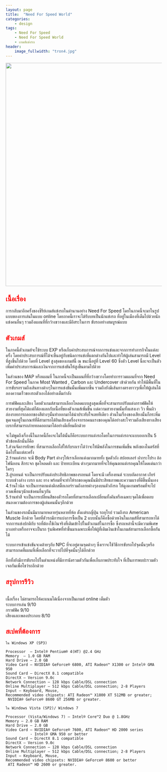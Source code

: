 ```yaml
---
layout: page
title:  "Need For Speed World"
categories:
    - design
tags:
    - Need For Speed
    - Need For Speed World
    - เกมส์แข่งรถ
header:
    image_fullwidth: "tron4.jpg"
---
```


<img src="{{ site.url }}/images/nfsw005.jpg" width="1280" height="720">

## <font color="red">เนื้อเรื่อง</font>

การกลับมาอีกครั้งของซีรีย์เกมส์แข่งรถในตำนานอย่าง Need For Speed โดยในภาคนี้จะมาในรูปแบบของการเล่นในแบบ online โดยภาคนี้เราจะได้รับบทเป็นนักแข่งรถ ที่อยู่ในเมืองที่เต็มไปด้วยนักแข่งคนอื่นๆ รวมถึงแผนที่ที่กว้างขวางและมีอิสระในการ ขับรถอย่างสมบูรณ์แบบ

## <font color="red">ตัวเกมส์</font>

ในภาคนี้ตัวเกมส์จะใช้ระบบ EXP หรือเก็บค่าประสบการณ์จากการแข่งและจากการทำภารกิจในแต่ละครั้ง โดยค่าประสบการณ์ที่ได้จะขึ้นอยู่กับชนิดการแข่งที่แตกต่างกันไปและทำให้ผู้เล่นสามารถมี Level ที่สูงขึ้นไปด้วย โดยที่ Level สูงสุดของเกมส์นี้ ณ ขนะนี้อยู่ที่ Level 60 ซึ่งตัว Level นี้ละจะเป็นตัวเพิ่มค่าประสบการณ์และเงินจากการแข่งขันให้สูงขึ้นตามไปด้วย

ในส่วนของ MAP หรือแผนที่  ในภาคนี้จะเป็นแผนที่ที่กว้างขวางโดยทำการรวมแผนที่จาก Need For Speed ในภาค Most Wanted , Carbon และ Undercover เข้าด้วยกัน ทำให้มีพื้นที่ในการขับรถรวมถึงเส้นทางต่างๆในการแข่งขันนั้นเพิ่มมากขึ้น รวมถึงยังมีเส้นทางตรงยาวๆเพื่อให้ผู้เล่นได้ลองความเร็วของรถตัวเองได้อย่างเต็มกำลัง

การฟฟิคและเสียง   โดยตัวเกมส์สามารถเลือกโหลดแบบสูงสุดเพื่อที่จะสามารถปรับแต่งกราฟฟิคให้สวยงามที่สุดได้เเต่ก็ต้องแลกกับเนื้อที่ของตัวเกมส์เพิ่มขึ้น เเต่ความสวยงามนั้นทั้งแสงเงา วิว พื้นผิว ล่องรอยการถลอกของสีต่างๆนั้นทำออกมาได้น่าประทับใจเลยทีเดียว   ส่วนในเรื่องของเสียงนั้นก็กระหึ่มชุดเจนอยู่ในเกณฑ์ที่ดีสามารถได้ยินเสียงเครื่องจากรถคนแรงของคุณได้อย่างสะใจรวมถึงเสียงยางเสียงเบรกที่สามารถภ่ายทอดออกมาได้อย่างดีเยี่ยมอีกด้วย

จะไม่พูดถึงเรื่องนี้ในภาคนี้ก็คงจะไม่ได้นั้นก็คือระบบการแต่งรถโดยในการแต่งรถจะแบบออกเป็น 5 หัวข้อหลักนั้นก็คือ
<br />1.ส่วนจัดการทักษะ ที่สามารถเลือกใส่ให้กับรถเราได้ว่าจะให้มีพลังในการชนเพิ่มขึ้น พลังของไนตรัสที่ฉีดไปในเเต่ละครั้ง
<br />2.ร้านแต่งรถ จะมี Body Part ต่างๆให้เราเลือกแต่งมากมายทั้ง ชุดตัวถัง สปอยเลอร์ ฝากระโปรง ล้อ ไฟนีออน สีกระจก ชุดโหลดต่ำ และ ป้ายทะเบียน ต่างๆมากมายที่จะให้คุณตกแต่งรถคุณให้โดดเด่นกว่าใครๆ
<br />3.อู่รถยนต์ จะเป็นการปรับแต่งประสิทธิภาพของรถยนต์ โดยจะมี เครื่องยนต์ ระบบอัดอากาศ เกียร์ ระบบช่วงล่าง เบรก และ ยาง พร้อมที่จะทำให้รถของคุณนั้นมีประสิทธภาพและความแรงที่ดีขึ้นนั้นเอง
<br />4.ร้านไวนิล จะเป็นการตกแต่งติกสติ๊กเกอร์รวมถึงลายต่างๆลงบนตัวถังรถ ให้ดูงดงามพร้อมที่จะไปอวดเพื่อนๆนักแข่งคนอื่นๆกัน
<br />5.ร้านทำสี จะเป็นการเปลี่ยนสีของตัวรถโดยที่สามารถเลือกเปลี่ยนทั้งคันหรือเฉพาะจุดได้เพื่อตอบสนองความต้องการของผู้เล่นคนนั้นๆอีกด้วย

ในส่วนของรถนั้นมีมากมายหลายรุ่นหลายยี่ห้อ ตั้งเเต่รถญี่ปุ่น รถยุโรป รวมถึงรถ American Muscle อีกด้วย โดยที่ตัวรถมีการแบ่งการซื้อเป็น 2 แบบนั้นก็คือซื้อด้วยเงินในเกมส์ที่สามารถหาได้จากการแข่งปกติกับ  รถที่ต้องใช้เงินจริงที่เติมเข้าไปในตัวเกมส์ในการซื้อ ซึ่งรถเหล่านี้จะมีความพิเศษบางอย่างหรืออาจจะเป็นรถ รุ่นพิเศษที่ทำขึ้นมาเฉพาะเพื่อให้ผู้ที่เติมเงินเข้าในเกมส์สามารถเลือกซื้อกันได้

ระบบการเข้าแข่งขันจะคล้ายๆกับ NPC ที่จะอยู่ตามจุดต่างๆ ซึ่งเราจะใช้วิธีการขับรถไปจุดนั้นๆหรือสามารถกดที่แผนที่เพื่อเลือกที่จะวาปไปที่จุดนั้นๆได้อีกด้วย

อีกทั้งยังมีการขับรถไปในตำแหน่งที่มีการนัดรวมตัวกันเพื่อเก็บภาพประทับใจ ที่เป็นการพบปะรวมตัวเจอกันเพื่อโชว์รถอีกด้วย

## <font color="red">สรุปการรีวิว</font>


<br />เนื้อเรื่อง ไม่สามารถให้คะแนนได้เนื่องจากเป็นเกมส์ online เต็มตัว
<br />ระบบการเล่น 9/10
<br />กราฟฟิค 9/10
<br />เสียงและเพลงประกอบ 8/10



## <font color="red">สเปคที่ต้องการ</font>

~~~
ใน Windows XP (SP3)

Processor  – Intel® Pentium® 4(HT) @2.4 GHz
Memory  – 1.0 GB RAM
Hard Drive – 2.0 GB
Video Card – NVIDIA® GeForce® 6800, ATI Radeon™ X1300 or Intel® GMA 950 
Sound Card – DirectX 8.1 compatible
DirectX – Version 9.0c
Network Connection – 128 kbps Cable/DSL connection
Online Multiplayer – 512 kbps Cable/DSL connection; 2-8 Players
Input – Keyboard, Mouse,
Recommended video chipsets: ATI Radeon™ X1800 XT 512MB or greater; 
 NVIDIA® GeForce® 8600 GT 256MB or greater.

ใน Windows Vista (SP2)/ Windows 7

Processor (Vista/Windows 7) – Intel® Core™2 Duo @ 1.8GHz
Memory – 2.0 GB RAM
Hard Drive – 2.0 GB
Video Card – NVIDIA® GeForce® 7600, ATI Radeon™ HD 2000 series
           - Intel® GMA 950 or better
Sound Card – DirectX 8.1 compatible
DirectX – Version 9.0c
Network Connection – 128 kbps Cable/DSL connection
Online Multiplayer – 512 kbps Cable/DSL connection; 2-8 Players
Input – Keyboard, Mouse,
Recommended video chipsets: NVIDIA® GeForce® 8600 or better
 ATI Radeon™ HD 2600 or greater.
~~~





